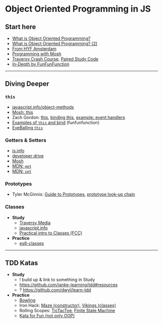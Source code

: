 # Object Oriented Programming in JS

## Start here

- [What is Object Oriented Programming?](https://www.youtube.com/watch?v=rlLuL3jYLvA)
- [What is Object Oriented Programming? (2)](https://www.youtube.com/watch?v=CXnnw9rQH5I)
- [From HYF Amsterdam](https://github.com/HackYourFuture/JavaScript3/blob/master/Week3/README.md)
- [Programming with Mosh](https://www.youtube.com/watch?v=PFmuCDHHpwk)
- [Traversy Crash Course](https://www.youtube.com/watch?v=vDJpGenyHaA), [Paired Study Code](https://github.com/HackYourFuture/JavaScript3/tree/master/Week3/traversy_oop_crash)
- [In-Depth by FunFunFunction](https://www.youtube.com/playlist?list=PL0zVEGEvSaeHBZFy6Q8731rcwk0Gtuxub)

---

## Diving Deeper

### `this`

- [javascript.info/object-methods](https://javascript.info/object-methods)
- [Mosh: this](https://www.youtube.com/watch?v=gvicrj31JOM)
- Zach Gordon: [this](https://www.youtube.com/watch?v=2qMKjWf1KdE), [binding this](https://www.youtube.com/watch?v=73aAyap_88w), [example: event handlers](https://www.youtube.com/watch?v=sxRnmKldiBs)
- [Examples of `this` and bind](https://www.youtube.com/watch?v=PIkA60I0dKU) (funfunfunction)
- [EyeBalling `this`](https://gist.github.com/zcaceres/2a4ac91f9f42ec0ef9cd0d18e4e71262)

### Getters & Setters

- [js.info](https://javascript.info/property-accessors)
- [developer drive](https://www.developerdrive.com/javascript-getters-setters/)
- [Mosh](https://www.youtube.com/watch?v=bl98dm7vJt0)
- [MDN: `get`](https://developer.mozilla.org/en-US/docs/Web/JavaScript/Reference/Functions/get)
- [MDN: `set`](https://developer.mozilla.org/en-US/docs/Web/JavaScript/Reference/Functions/set)

### Prototypes

- Tyler McGinnis: [Guide to Prototypes](https://www.youtube.com/watch?v=XskMWBXNbp0&list=PLqrUy7kON1meuCvGp2D6yTglZhPTT_s_f),  [prototype look-up chain](https://www.youtube.com/watch?v=MiKdRJc4ooE&list=PLqrUy7kON1meuCvGp2D6yTglZhPTT_s_f&index=5)

### Classes

- **Study**
  - [Traversy Media](https://www.youtube.com/watch?v=RBLIm5LMrmc)
  - [javascript.info](https://javascript.info/class)
  - [Practical intro to Classes (FCC)](https://www.youtube.com/watch?v=2ZphE5HcQPQ)
- **Practice**
  - [es6-classes](https://github.com/hackyourfuturebelgium/es6-classes)

---

## TDD Katas

- **Study**
  - ! build up & link to something in Study
  - https://github.com/janke-learning/tdd#resources
  - ? https://github.com/dwyl/learn-tdd
- **Practice**
  - [Bowling](https://github.com/codicepulito/tdd-js-tutorial-bowling)
  - Iron Hack: [Maze (constructor)](https://github.com/ironhack-labs/lab-javascript-maze), [Vikings (classes)](https://github.com/ironhack-labs/lab-javascript-vikings)
  - Rolling Scopes: [TicTacToe](https://github.com/rolling-scopes-school/tic-tac-toe), [Finite State Machine](https://github.com/rolling-scopes-school/finite-state-machine)
  - [Kata for Fun (not only OOP)](https://github.com/edsonha/kata-for-fun)
